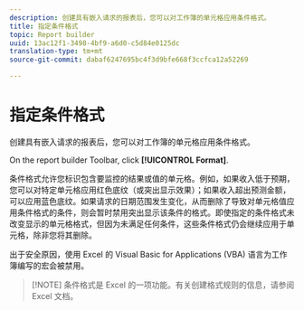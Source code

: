 ```yaml
---
description: 创建具有嵌入请求的报表后，您可以对工作簿的单元格应用条件格式。
title: 指定条件格式
topic: Report builder
uuid: 13ac12f1-3498-4bf9-a6d0-c5d84e0125dc
translation-type: tm+mt
source-git-commit: dabaf6247695bc4f3d9bfe668f3ccfca12a52269

---
```



# 指定条件格式

创建具有嵌入请求的报表后，您可以对工作簿的单元格应用条件格式。

On the report builder Toolbar, click **[!UICONTROL Format]**.

条件格式允许您标识包含要监控的结果或值的单元格。例如，如果收入低于预期，您可以对特定单元格应用红色底纹（或突出显示效果）；如果收入超出预测金额，可以应用蓝色底纹。如果请求的日期范围发生变化，从而删除了导致对单元格值应用条件格式的条件，则会暂时禁用突出显示该条件的格式。即使指定的条件格式未改变显示的单元格格式，但因为未满足任何条件，这些条件格式仍会继续应用于单元格，除非您将其删除。

出于安全原因，使用 Excel 的 Visual Basic for Applications (VBA) 语言为工作簿编写的宏会被禁用。

>[!NOTE] 条件格式是 Excel 的一项功能。有关创建格式规则的信息，请参阅 Excel 文档。

